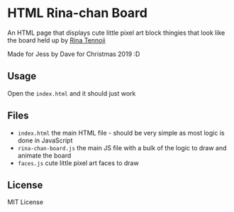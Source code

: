 HTML Rina-chan Board
====================

An HTML page that displays cute little pixel art block thingies that look like
the board held up by [Rina
Tennoji](https://love-live.fandom.com/wiki/Rina_Tennoji)

Made for Jess by Dave for Christmas 2019 :D

Usage
-----

Open the `index.html` and it should just work

Files
-----

- `index.html` the main HTML file - should be very simple as most logic is done in JavaScript
- `rina-chan-board.js` the main JS file with a bulk of the logic to draw and animate the board
- `faces.js` cute little pixel art faces to draw

License
-------

MIT License
